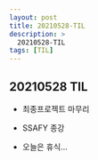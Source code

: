 ```yaml
---
layout: post
title: 20210528-TIL
description: >
  20210528-TIL
tags: [TIL]
---
```


## 20210528 TIL

- 최종프로젝트 마무리
- SSAFY 종강

- 오늘은 휴식...
